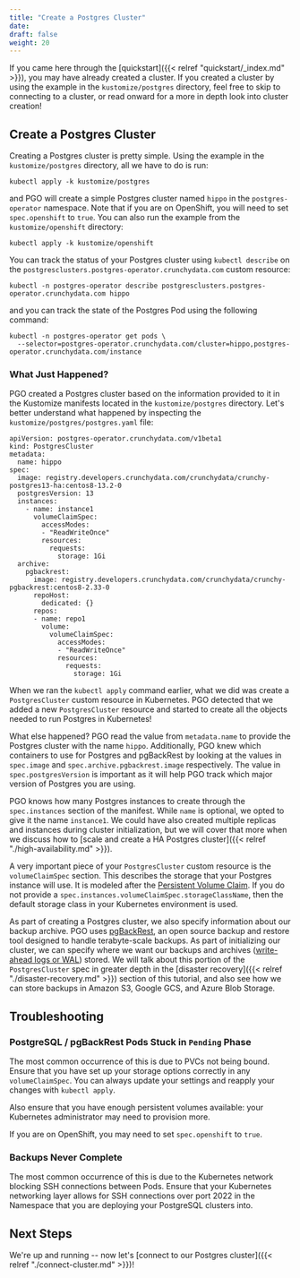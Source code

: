 ```yaml
---
title: "Create a Postgres Cluster"
date:
draft: false
weight: 20
---
```


If you came here through the [quickstart]({{< relref "quickstart/_index.md" >}}), you may have already created a cluster. If you created a cluster by using the example in the `kustomize/postgres` directory, feel free to skip to connecting to a cluster, or read onward for a more in depth look into cluster creation!

## Create a Postgres Cluster

Creating a Postgres cluster is pretty simple. Using the example in the `kustomize/postgres` directory, all we have to do is run:

```
kubectl apply -k kustomize/postgres
```

and PGO will create a simple Postgres cluster named `hippo` in the `postgres-operator` namespace. Note that if you are on OpenShift, you will need to set `spec.openshift` to `true`. You can also run the example from the `kustomize/openshift` directory:

```
kubectl apply -k kustomize/openshift
```

You can track the status of your Postgres cluster using `kubectl describe` on the `postgresclusters.postgres-operator.crunchydata.com` custom resource:

```
kubectl -n postgres-operator describe postgresclusters.postgres-operator.crunchydata.com hippo
```

and you can track the state of the Postgres Pod using the following command:

```
kubectl -n postgres-operator get pods \
  --selector=postgres-operator.crunchydata.com/cluster=hippo,postgres-operator.crunchydata.com/instance
```

### What Just Happened?

PGO created a Postgres cluster based on the information provided to it in the Kustomize manifests located in the `kustomize/postgres` directory. Let's better understand what happened by inspecting the `kustomize/postgres/postgres.yaml` file:

```
apiVersion: postgres-operator.crunchydata.com/v1beta1
kind: PostgresCluster
metadata:
  name: hippo
spec:
  image: registry.developers.crunchydata.com/crunchydata/crunchy-postgres13-ha:centos8-13.2-0
  postgresVersion: 13
  instances:
    - name: instance1
      volumeClaimSpec:
        accessModes:
        - "ReadWriteOnce"
        resources:
          requests:
            storage: 1Gi
  archive:
    pgbackrest:
      image: registry.developers.crunchydata.com/crunchydata/crunchy-pgbackrest:centos8-2.33-0
      repoHost:
        dedicated: {}
      repos:
      - name: repo1
        volume:
          volumeClaimSpec:
            accessModes:
            - "ReadWriteOnce"
            resources:
              requests:
                storage: 1Gi
```

When we ran the `kubectl apply` command earlier, what we did was create a `PostgresCluster` custom resource in Kubernetes. PGO detected that we added a new `PostgresCluster` resource and started to create all the objects needed to run Postgres in Kubernetes!

What else happened? PGO read the value from `metadata.name` to provide the Postgres cluster with the name `hippo`. Additionally, PGO knew which containers to use for Postgres and pgBackRest by looking at the values in `spec.image` and `spec.archive.pgbackrest.image` respectively. The value in `spec.postgresVersion` is important as it will help PGO track which major version of Postgres you are using.

PGO knows how many Postgres instances to create through the `spec.instances` section of the manifest. While `name` is optional, we opted to give it the name `instance1`. We could have also created multiple replicas and instances during cluster initialization, but we will cover that more when we discuss how to [scale and create a HA Postgres cluster]({{< relref "./high-availability.md" >}}).

A very important piece of your `PostgresCluster` custom resource is the `volumeClaimSpec` section. This describes the storage that your Postgres instance will use. It is modeled after the [Persistent Volume Claim](https://kubernetes.io/docs/concepts/storage/persistent-volumes/). If you do not provide a `spec.instances.volumeClaimSpec.storageClassName`, then the default storage class in your Kubernetes environment is used.

As part of creating a Postgres cluster, we also specify information about our backup archive. PGO uses [pgBackRest](https://pgbackrest.org/), an open source backup and restore tool designed to handle terabyte-scale backups. As part of initializing our cluster, we can specify where we want our backups and archives ([write-ahead logs or WAL](https://www.postgresql.org/docs/current/wal-intro.html)) stored. We will talk about this portion of the `PostgresCluster` spec in greater depth in the [disaster recovery]({{< relref "./disaster-recovery.md" >}}) section of this tutorial, and also see how we can store backups in Amazon S3, Google GCS, and Azure Blob Storage.

## Troubleshooting

### PostgreSQL / pgBackRest Pods Stuck in `Pending` Phase

The most common occurrence of this is due to PVCs not being bound. Ensure that you have set up your storage options correctly in any `volumeClaimSpec`. You can always update your settings and reapply your changes with `kubectl apply`.

Also ensure that you have enough persistent volumes available: your Kubernetes administrator may need to provision more.

If you are on OpenShift, you may need to set `spec.openshift` to `true`.

### Backups Never Complete

The most common occurrence of this is due to the Kubernetes network blocking SSH connections between Pods. Ensure that your Kubernetes networking layer allows for SSH connections over port 2022 in the Namespace that you are deploying your PostgreSQL clusters into.

## Next Steps

We're up and running -- now let's [connect to our Postgres cluster]({{< relref "./connect-cluster.md" >}})!

